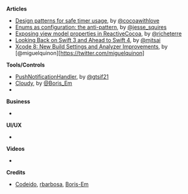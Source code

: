 
**Articles**

* [Design patterns for safe timer usage](http://www.cocoawithlove.com/blog/2016/07/30/timer-problems.html), by [@cocoawithlove](https://twitter.com/cocoawithlove)
* [Enums as configuration: the anti-pattern](http://www.jessesquires.com/enums-as-configs/), by [@jesse_squires](https://twitter.com/jesse_squires)
* [Exposing view model properties in ReactiveCocoa](http://www.martinrichter.net/blog/2016/07/30/exposing-view-model-properties-in-rac/), by [@richeterre](https://twitter.com/richeterre)
* [Looking Back on Swift 3 and Ahead to Swift 4](http://mjtsai.com/blog/2016/07/30/looking-back-on-swift-3-and-ahead-to-swift-4/), by [@mjtsai](https://twitter.com/mjtsai)
* [Xcode 8: New Build Settings and Analyzer Improvements](http://www.miqu.me/blog/2016/07/31/xcode-8-new-build-settings-and-analyzer-improvements/), by [@miguelquinon][https://twitter.com/miguelquinon]

**Tools/Controls**

* [PushNotificationHandler](https://github.com/gtsif21/PushNotificationHandler), by [@gtsif21](https://github.com/gtsif21)
* [Cloudy](https://github.com/Boris-Em/Cloudy), by [@Boris_Em](https://twitter.com/Boris_Em)
*

**Business**

*

**UI/UX**

*

**Videos**

*

**Credits**

* [Codeido](https://github.com/Codeido), [rbarbosa](https://github.com/rbarbosa), [Boris-Em](https://github.com/Boris-Em)
